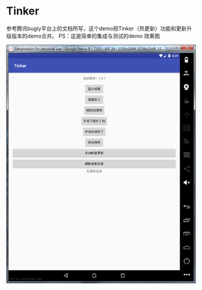 # Tinker
参考腾讯bugly平台上的文档所写，这个demo把Tinker（热更新）功能和更新升级版本的demo合并。
PS：这是简单的集成与测试的demo
效果图







![image](https://github.com/kanfRUI/Tinker/blob/master/QQ%E5%9B%BE%E7%89%8720170427163932.png)


